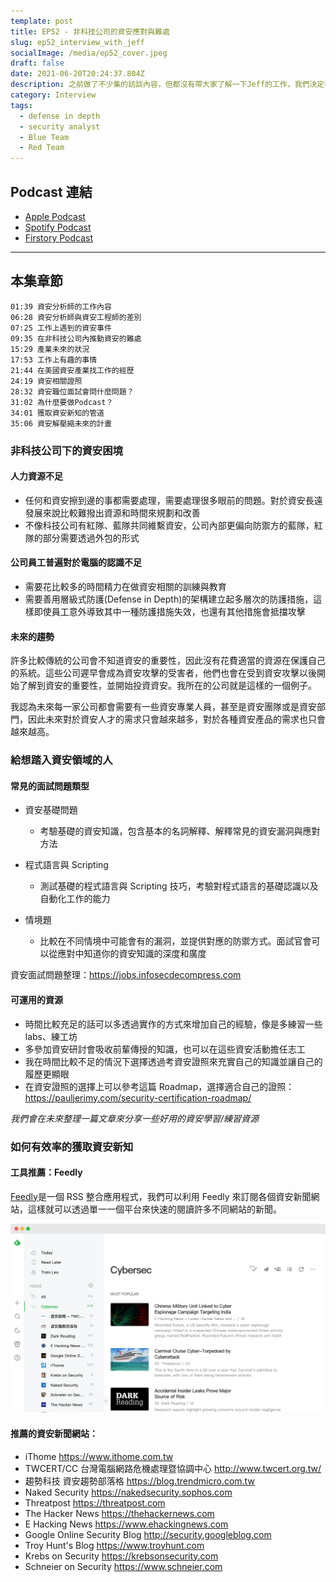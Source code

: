 ```yaml
---
template: post
title: EP52 - 非科技公司的資安應對與難處
slug: ep52_interview_with_jeff
socialImage: /media/ep52_cover.jpeg
draft: false
date: 2021-06-20T20:24:37.804Z
description: 之前做了不少集的訪談內容，但都沒有帶大家了解一下Jeff的工作，我們決定在停更前的這集帶大家透過Jeff的工作了解一下在美國非科技公司的資安分析師都在做些什麼
category: Interview
tags:
  - defense in depth
  - security analyst
  - Blue Team
  - Red Team
---
```


## Podcast 連結

- [Apple Podcast](https://podcasts.apple.com/tw/podcast/ep52-%E9%9D%9E%E7%A7%91%E6%8A%80%E5%85%AC%E5%8F%B8%E7%9A%84%E8%B3%87%E5%AE%89%E6%87%89%E5%B0%8D%E8%88%87%E9%9B%A3%E8%99%95/id1513276667?i=1000526199480)
- [Spotify Podcast](https://open.spotify.com/episode/5G8YKPSmVXkzWiE31weKjp)
- [Firstory Podcast](https://open.firstory.me/story/ckq5o0rvlwcx00846ofgq50ih)

---

## 本集章節

`01:39 資安分析師的工作內容`\
`06:28 資安分析師與資安工程師的差別`\
`07:25 工作上遇到的資安事件`\
`09:35 在非科技公司內推動資安的難處`\
`15:29 產業未來的狀況`\
`17:53 工作上有趣的事情`\
`21:44 在美國資安產業找工作的經歷`\
`24:19 資安相關證照`\
`28:32 資安職位面試會問什麼問題？`\
`31:02 為什麼要做Podcast？`\
`34:01 獲取資安新知的管道`\
`35:06 資安解壓縮未來的計畫`

### 非科技公司下的資安困境

#### 人力資源不足

- 任何和資安擦到邊的事都需要處理，需要處理很多眼前的問題。對於資安長遠發展來說比較難撥出資源和時間來規劃和改善
- 不像科技公司有紅隊、藍隊共同維繫資安，公司內部更偏向防禦方的藍隊，紅隊的部分需要透過外包的形式

#### 公司員工普遍對於電腦的認識不足

- 需要花比較多的時間精力在做資安相關的訓練與教育
- 需要善用層級式防護(Defense in Depth)的架構建立起多層次的防護措施，這樣即使員工意外導致其中一種防護措施失效，也還有其他措施會抵擋攻擊

#### 未來的趨勢

許多比較傳統的公司會不知道資安的重要性，因此沒有花費適當的資源在保護自己的系統。這些公司遲早會成為資安攻擊的受害者，他們也會在受到資安攻擊以後開始了解到資安的重要性，並開始投資資安。我所在的公司就是這樣的一個例子。

我認為未來每一家公司都會需要有一些資安專業人員，甚至是資安團隊或是資安部門，因此未來對於資安人才的需求只會越來越多，對於各種資安產品的需求也只會越來越高。

### 給想踏入資安領域的人

#### 常見的面試問題類型

- 資安基礎問題

  - 考驗基礎的資安知識，包含基本的名詞解釋、解釋常見的資安漏洞與應對方法

- 程式語言與 Scripting

  - 測試基礎的程式語言與 Scripting 技巧，考驗對程式語言的基礎認識以及自動化工作的能力

- 情境題

  - 比較在不同情境中可能會有的漏洞，並提供對應的防禦方式。面試官會可以從應對中知道你的資安知識的深度和廣度

資安面試問題整理：<https://jobs.infosecdecompress.com>

#### 可運用的資源

- 時間比較充足的話可以多透過實作的方式來增加自己的經驗，像是多練習一些 labs、練工坊
- 多參加資安研討會吸收前輩傳授的知識，也可以在這些資安活動擔任志工
- 我在時間比較不足的情況下選擇透過考資安證照來充實自己的知識並讓自己的履歷更顯眼
- 在資安證照的選擇上可以參考這篇 Roadmap，選擇適合自己的證照：<https://pauljerimy.com/security-certification-roadmap/>

_我們會在未來整理一篇文章來分享一些好用的資安學習/練習資源_

### 如何有效率的獲取資安新知

#### 工具推薦：Feedly

[Feedly](https://feedly.com/)是一個 RSS 整合應用程式，我們可以利用 Feedly 來訂閱各個資安新聞網站，這樣就可以透過單一一個平台來快速的閱讀許多不同網站的新聞。

![](/media/jeff_feedly.png)

#### 推薦的資安新聞網站：

- iThome <https://www.ithome.com.tw>
- TWCERT/CC 台灣電腦網路危機處理暨協調中心 <http://www.twcert.org.tw/>
- 趨勢科技 資安趨勢部落格 <https://blog.trendmicro.com.tw>
- Naked Security <https://nakedsecurity.sophos.com>
- Threatpost <https://threatpost.com>
- The Hacker News <https://thehackernews.com>
- E Hacking News <https://www.ehackingnews.com>
- Google Online Security Blog <http://security.googleblog.com>
- Troy Hunt's Blog <https://www.troyhunt.com>
- Krebs on Security <https://krebsonsecurity.com>
- Schneier on Security <https://www.schneier.com>
